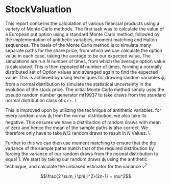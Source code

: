 # StockValuation

This report concerns the calculation of various financial products using a variety of Monte Carlo methods. The first task was to calculate the value of a European put option using a standard Monte Carlo method, followed by the implementation of antithetic variables, moment matching and Halton sequences. The basis of the Monte Carlo method is to simulate many separate paths for the share price, from which we can calculate the option value in each case, taking the average to be our expected value. The simulations are run $N$ number of times, from which the average option value is calculated. This is then repeated $M$ number of times, forming a normally distributed set of Option values and averaged again to find the expected value. This is achieved by using techniques for drawing random variables $\phi_i$ from a normal distribution to simulate the statistical uncertainty in the evolution of the stock price. The initial Monte Carlo method simply uses the pseudo random number generator mt19937 to take draws from the standard normal distribution class of c++. \\

This is improved upon by utilizing the technique of antithetic variables. for every random draw $\phi_i$ from the normal distribution, we also take its negative. This ensures we have a distribution of random draws with mean of zero and hence the mean of the sample paths is also correct. We therefore only have to take $N/2$ random draws to result in $N$ Values. \\

Further to this we can then use moment matching to ensure that the the variance of the sample paths match that of the required distribution by forcing the variance of our random draws from the normal distribution to equal 1. We start by taking our random draws $\phi_i$ using the antithetic technique, and calculate the unbiased estimator for the variance $\nu^2$


$$\frac{2 \sum_i \phi_i^2}{2n-1} = \nu^2$$
